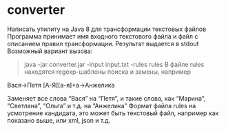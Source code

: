 # converter

Написать утилиту на Java 8 для трансформации текстовых файлов
Программа принимает имя входного текстового файла и файл с описанием правил трансформации. Результат выдается в stdout
Возможный вариант вызова:
>java -jar converter.jar -input input.txt -rules rules
В файле rules находятся regexp-шаблоны поиска и замены, например

Вася->Петя
[А-Я][а-я]+а->Анжелика

Заменяет все слова “Вася” на “Петя”, и такие слова, как “Марина”, “Светлана”, “Ольга” и т.д. на “Анжелика”
Формат файла rules на усмотрение кандидата, это может быть текстовый файл, например как показано выше, или xml, json и т.д.
